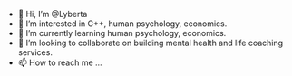 - 👋 Hi, I’m @Lyberta
- 👀 I’m interested in C++, human psychology, economics.
- 🌱 I’m currently learning human psychology, economics.
- 💞️ I’m looking to collaborate on building mental health and life coaching services.
- 📫 How to reach me ...

<!---
Lyberta/Lyberta is a ✨ special ✨ repository because its `README.md` (this file) appears on your GitHub profile.
You can click the Preview link to take a look at your changes.
--->
